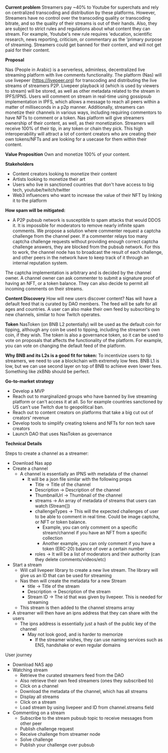 **Current problem**
Streamers pay ~40% to Youtube for superchats and rely on centralized transcoding and distribution by these platforms. However, Streamers have no control over the transcoding quality or transcoding bitrate, and so the quality of their streams is out of their hands. Also, they are subject to strict rules and regulations about what content they can stream. For example, Youtube's new rule requires 'education, scientific research, news reporting, criticism, or commentary as the 'primary purpose of streaming. Streamers could get banned for their content, and will not get paid for their content.

**Proposal**

Nas (People in Arabic) is a serverless, adminless, decentralized live streaming platform with live comments functionality. The platform (Nas) will use livepeer (https://livepeer.org) for transcoding and distributing the live streams of streamers P2P. Livepeer playback id (which is used by viewers to stream) will be stored, as well as other metadata related to the stream in IPFS/IPNS. Users will comment on stream in real-time using gossipsub implementation in IPFS, which allows a message to reach all peers within a matter of milliseconds in a p2p manner. Additionally, streamers can monetize their channels in various ways, including requiring commentors to have NFTs to comment or a token. Nas platform will give streamers ownership of their content, as well, as their monetization. Streamers will receive 100% of their tip, in any token or chain they pick. This high interoperability will attract a lot of content creators who are creating their own tokens/NFTs and are looking for a usecase for them within their content.

**Value Proposition**
Own and monetize 100% of your content.

**Stakeholders**

- Content creators looking to monetize their content
- Artists looking to monetize their art
- Users who live in sanctioned countries that don't have access to big tech, youtube/twitch/twitter
- Web3 influencers who want to increase the value of their NFT by linking it to the platform

**How spam will be mitigated:**

- A P2P pubsub network is susceptible to spam attacks that would DDOS it. It is impossible for moderators to remove nearly infinite spam comments. We propose a solution where commenter request a captcha challenge from the channel peer. If a commenter relays too many captcha challenge requests without providing enough correct captcha challenge answers, they are blocked from the pubsub network. For this to work, the channel node has to broadcast the result of each challenge, and other peers in the network have to keep track of it through an internal reputation system.

The captcha implementation is arbitrary and is decided by the channel owner. A channel owner can ask commenter to submit a signature proof of having an NFT, or a token balance. They can also decide to permit all incoming comments on their streams.

**Content Discovery**
How will new users discover content? Nas will have a default feed that is curated by DAO members. The feed will be safe for all ages and countries. A user can also make their own feed by subscribing to new channels, similar to how Twitch operates.

**Token**
NasToken (on BNB L2 potentially) will be used as the default coin for tipping, although any coin be used to tipping, including the streamer's own coin, if they wish. The token is also a governance token, so it can be used to vote on proposals that affects the functionality of the platform. For example, you can vote on changing the default feed of the platform.

**Why BNB and its L2s is a good fit for token:**
To incentivize users to tip streamers, we need to use a blockchain with extremely low fees. BNB L1 is low, but we can use second layer on top of BNB to achieve even lower fees. Something like zkBNb should be perfect.

**Go-to-market strategy**

- Develop a MVP
- Reach out to marginalized groups who have banned by live streaming platform or can't access it at all. So for example countries sanctioned by US can't use Twitch due to geopolitical ban.
- Reach out to content creators on platforms that take a big cut out of creators' revenue
- Develop tools to simplify creating tokens and NFTs for non tech save creators
- Launch DAO that uses NasToken as governance

**Technical Details**

Steps to create a channel as a streamer:

- Download Nas app
- Create a channel
  - A channel is essentially an IPNS with metadata of the channel
    - It will be a json file similar with the following props
      - Title -> Title of the channel
      - Description -> Description of the channel
      - ThumbnailUrl -> Thumbnail of the channel
      - streams -> An array of metadata of streams that users can watch (Stream[])
      - challengeTypes -> This will the expected challenges of user to be able to comment in real time. Could be image captcha, or NFT or token balance.
        - Example, you can only comment on a specific stream/channel if you have an NFT from a specific collection
        - Another example, you can only comment if you have a token (ERC-20) balance of over a certain number
      - roles -> It will be a list of moderators and their authority (can they delete comments/videos/etc)
- Start a stream
  - Will call livepeer library to create a new live stream. The library will give us an ID that can be used for streaming
  - Nas then will create the metadata for a new Stream
    - title -> Title of the stream
    - Description -> Description of the stream
    - Stream ID -> The id that was given by livepeer. This is needed for streaming
  - This stream is then added to the channel streams array
- A streamer will then have an ipns address that they can share with the users
  - The ipns address is essentially just a hash of the public key of the channel
    - May not look good, and is harder to memorize
      - If the streamer wishes, they can use naming services such as ENS, handshake or even regular domains

User journey

- Download NAS app
- Watching stream
  - Retrieve the curated streamers feed from the DAO
  - Also retrieve their own feed streamers (ones they subscribed to)
  - Click on a channel
  - Download the metadata of the channel, which has all streams
  - Display all streams
  - Click on a stream
  - Load stream by using livepeer and ID from channel.streams field
- Commenting on a stream
  - Subscribe to the stream pubsub topic to receive messages from other peer
  - Publish challenge request
  - Receive challenge from streamer node
  - Solve challenge
  - Publish your challenge over pubsub
